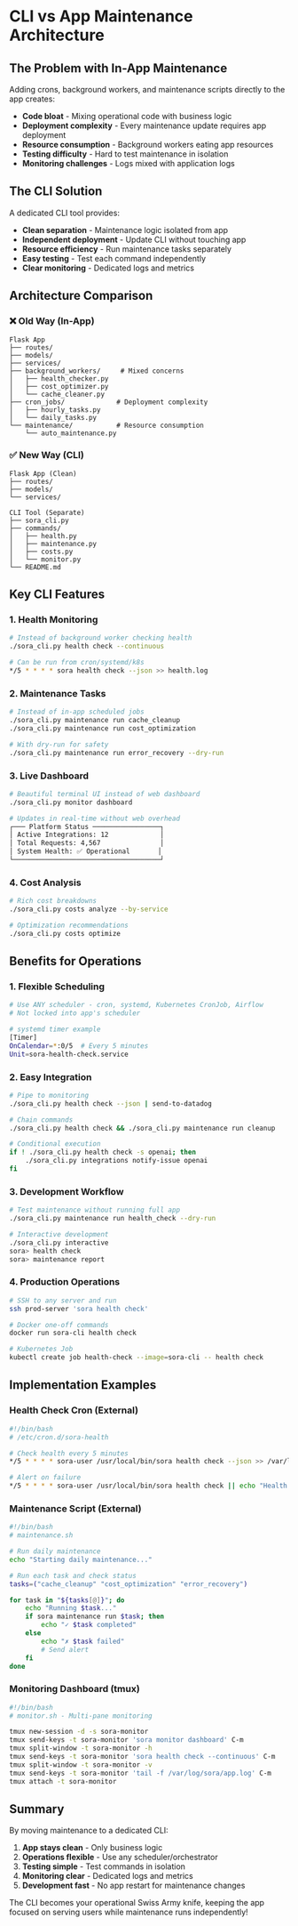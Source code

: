 # CLI vs App Maintenance Architecture

## The Problem with In-App Maintenance

Adding crons, background workers, and maintenance scripts directly to the app creates:
- **Code bloat** - Mixing operational code with business logic
- **Deployment complexity** - Every maintenance update requires app deployment
- **Resource consumption** - Background workers eating app resources
- **Testing difficulty** - Hard to test maintenance in isolation
- **Monitoring challenges** - Logs mixed with application logs

## The CLI Solution

A dedicated CLI tool provides:
- **Clean separation** - Maintenance logic isolated from app
- **Independent deployment** - Update CLI without touching app
- **Resource efficiency** - Run maintenance tasks separately
- **Easy testing** - Test each command independently
- **Clear monitoring** - Dedicated logs and metrics

## Architecture Comparison

### ❌ Old Way (In-App)
```
Flask App
├── routes/
├── models/
├── services/
├── background_workers/     # Mixed concerns
│   ├── health_checker.py
│   ├── cost_optimizer.py
│   └── cache_cleaner.py
├── cron_jobs/             # Deployment complexity
│   ├── hourly_tasks.py
│   └── daily_tasks.py
└── maintenance/           # Resource consumption
    └── auto_maintenance.py
```

### ✅ New Way (CLI)
```
Flask App (Clean)
├── routes/
├── models/
└── services/

CLI Tool (Separate)
├── sora_cli.py
├── commands/
│   ├── health.py
│   ├── maintenance.py
│   ├── costs.py
│   └── monitor.py
└── README.md
```

## Key CLI Features

### 1. Health Monitoring
```bash
# Instead of background worker checking health
./sora_cli.py health check --continuous

# Can be run from cron/systemd/k8s
*/5 * * * * sora health check --json >> health.log
```

### 2. Maintenance Tasks
```bash
# Instead of in-app scheduled jobs
./sora_cli.py maintenance run cache_cleanup
./sora_cli.py maintenance run cost_optimization

# With dry-run for safety
./sora_cli.py maintenance run error_recovery --dry-run
```

### 3. Live Dashboard
```bash
# Beautiful terminal UI instead of web dashboard
./sora_cli.py monitor dashboard

# Updates in real-time without web overhead
┌─── Platform Status ─────────────────┐
│ Active Integrations: 12             │
│ Total Requests: 4,567               │
│ System Health: ✅ Operational       │
└─────────────────────────────────────┘
```

### 4. Cost Analysis
```bash
# Rich cost breakdowns
./sora_cli.py costs analyze --by-service

# Optimization recommendations
./sora_cli.py costs optimize
```

## Benefits for Operations

### 1. Flexible Scheduling
```bash
# Use ANY scheduler - cron, systemd, Kubernetes CronJob, Airflow
# Not locked into app's scheduler

# systemd timer example
[Timer]
OnCalendar=*:0/5  # Every 5 minutes
Unit=sora-health-check.service
```

### 2. Easy Integration
```bash
# Pipe to monitoring
./sora_cli.py health check --json | send-to-datadog

# Chain commands
./sora_cli.py health check && ./sora_cli.py maintenance run cleanup

# Conditional execution
if ! ./sora_cli.py health check -s openai; then
    ./sora_cli.py integrations notify-issue openai
fi
```

### 3. Development Workflow
```bash
# Test maintenance without running full app
./sora_cli.py maintenance run health_check --dry-run

# Interactive development
./sora_cli.py interactive
sora> health check
sora> maintenance report
```

### 4. Production Operations
```bash
# SSH to any server and run
ssh prod-server 'sora health check'

# Docker one-off commands
docker run sora-cli health check

# Kubernetes Job
kubectl create job health-check --image=sora-cli -- health check
```

## Implementation Examples

### Health Check Cron (External)
```bash
#!/bin/bash
# /etc/cron.d/sora-health

# Check health every 5 minutes
*/5 * * * * sora-user /usr/local/bin/sora health check --json >> /var/log/sora/health.log 2>&1

# Alert on failure
*/5 * * * * sora-user /usr/local/bin/sora health check || echo "Health check failed" | mail -s "Sora Alert" ops@company.com
```

### Maintenance Script (External)
```bash
#!/bin/bash
# maintenance.sh

# Run daily maintenance
echo "Starting daily maintenance..."

# Run each task and check status
tasks=("cache_cleanup" "cost_optimization" "error_recovery")

for task in "${tasks[@]}"; do
    echo "Running $task..."
    if sora maintenance run $task; then
        echo "✓ $task completed"
    else
        echo "✗ $task failed"
        # Send alert
    fi
done
```

### Monitoring Dashboard (tmux)
```bash
#!/bin/bash
# monitor.sh - Multi-pane monitoring

tmux new-session -d -s sora-monitor
tmux send-keys -t sora-monitor 'sora monitor dashboard' C-m
tmux split-window -t sora-monitor -h
tmux send-keys -t sora-monitor 'sora health check --continuous' C-m
tmux split-window -t sora-monitor -v
tmux send-keys -t sora-monitor 'tail -f /var/log/sora/app.log' C-m
tmux attach -t sora-monitor
```

## Summary

By moving maintenance to a dedicated CLI:
1. **App stays clean** - Only business logic
2. **Operations flexible** - Use any scheduler/orchestrator
3. **Testing simple** - Test commands in isolation
4. **Monitoring clear** - Dedicated logs and metrics
5. **Development fast** - No app restart for maintenance changes

The CLI becomes your operational Swiss Army knife, keeping the app focused on serving users while maintenance runs independently!